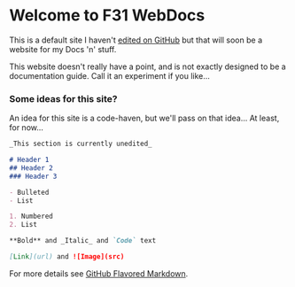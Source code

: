 # Welcome to F31 WebDocs

This is a default site I haven't [edited on GitHub](https://github.com/F31-code/F31-code.github.io/edit/main/index.md) but that will soon be a website for my Docs 'n' stuff.

This website doesn't really have a point, and is not exactly designed to be a documentation guide. Call it an experiment if you like...

### Some ideas for this site?

An idea for this site is a code-haven, but we'll pass on that idea... At least, for now...

```markdown
_This section is currently unedited_

# Header 1
## Header 2
### Header 3

- Bulleted
- List

1. Numbered
2. List

**Bold** and _Italic_ and `Code` text

[Link](url) and ![Image](src)
```

For more details see [GitHub Flavored Markdown](https://guides.github.com/features/mastering-markdown/).
